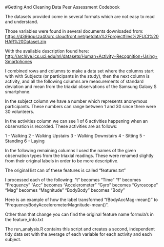 #Getting And Cleaning Data Peer Assessment Codebook

The datasets provided come in several formats which are not easy to read and understand. 

Those variables were found in several documents downloaded from: https://d396qusza40orc.cloudfront.net/getdata%2Fprojectfiles%2FUCI%20HAR%20Dataset.zip

With the available description found here:
http://archive.ics.uci.edu/ml/datasets/Human+Activity+Recognition+Using+Smartphones

I combined rows and columns to make a data set where the columns start with with Subjects (or participants in the study), then the next column is activity, and all the following columns are measurements of standard deviation and mean from the triaxial observations of the Samsung Galaxy S smartphone.

In the subject column we have a number which represents anonymous participants. These numbers can range between 1 and 30 since there were 30 volunteers. 

In the activities column we can see 1 of 6 activities happening when an observation is recorded. These activities are as follows:

1 - Walking
2 - Walking Upstairs
3 - Walking Downstairs
4 - Sitting
5 - Standing
6 - Laying

In the following remaining columns I used the names of the given observation types from the triaxial readings. These were renamed slightly from their original labels in order to be more descriptive. 

 The original list can of these features is called “features.txt”

I processed each of the following:
“t” becomes “Time”
“f” becomes “Frequency”
“Acc” becomes “Accelerometer”
“Gyro” becomes “Gyroscope”
“Mag” becomes “Magnitude”
“BodyBody” becomes “Body”

Here is an example of how the label transformed “fBodyAccMag-mean()” to “FrequencyBodyAccelerometerMagnitude-mean()”. 

Other than that change you can find the original feature name formula’s in the feature_info.txt

The run_analysis.R contains this script and creates a second, independent tidy data set with the average of each variable for each activity and each subject.